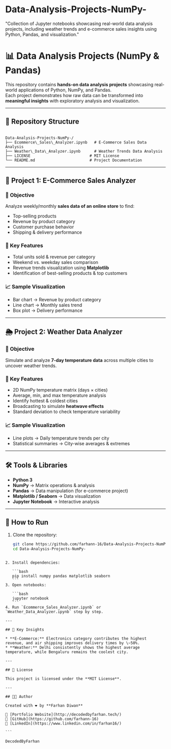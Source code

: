 # Data-Analysis-Projects-NumPy-
"Collection of Jupyter notebooks showcasing real-world data analysis projects, including weather trends and e-commerce sales insights using Python, Pandas, and visualization."

# 📊 Data Analysis Projects (NumPy & Pandas)

This repository contains **hands-on data analysis projects** showcasing real-world applications of Python, NumPy, and Pandas.  
Each project demonstrates how raw data can be transformed into **meaningful insights** with exploratory analysis and visualization.

---

## 📂 Repository Structure

```

Data-Analysis-Projects-NumPy-/
├── Ecommerce\_Sales\_Analyzer.ipynb   # E-Commerce Sales Data Analysis
├── Weather\_Data\_Analyzer.ipynb      # Weather Trends Data Analysis
├── LICENSE                          # MIT License
└── README.md                        # Project Documentation

````

---

## 🛒 Project 1: E-Commerce Sales Analyzer

### 🎯 Objective
Analyze weekly/monthly **sales data of an online store** to find:
- Top-selling products
- Revenue by product category
- Customer purchase behavior
- Shipping & delivery performance

### 🔑 Key Features
- Total units sold & revenue per category  
- Weekend vs. weekday sales comparison  
- Revenue trends visualization using **Matplotlib**  
- Identification of best-selling products & top customers  

### 📈 Sample Visualization
- Bar chart → Revenue by product category  
- Line chart → Monthly sales trend  
- Box plot → Delivery performance  

---

## 🌦 Project 2: Weather Data Analyzer

### 🎯 Objective
Simulate and analyze **7-day temperature data** across multiple cities to uncover weather trends.

### 🔑 Key Features
- 2D NumPy temperature matrix (days × cities)  
- Average, min, and max temperature analysis  
- Identify hottest & coldest cities  
- Broadcasting to simulate **heatwave effects**  
- Standard deviation to check temperature variability  

### 📈 Sample Visualization
- Line plots → Daily temperature trends per city  
- Statistical summaries → City-wise averages & extremes  

---

## 🛠️ Tools & Libraries
- **Python 3**  
- **NumPy** → Matrix operations & analysis  
- **Pandas** → Data manipulation (for e-commerce project)  
- **Matplotlib / Seaborn** → Data visualization  
- **Jupyter Notebook** → Interactive analysis  

---

## 🚀 How to Run
1. Clone the repository:
   ```bash
   git clone https://github.com/farhann-16/Data-Analysis-Projects-NumPy-.git
   cd Data-Analysis-Projects-NumPy-
````

2. Install dependencies:

   ```bash
   pip install numpy pandas matplotlib seaborn
   ```
3. Open notebooks:

   ```bash
   jupyter notebook
   ```
4. Run `Ecommerce_Sales_Analyzer.ipynb` or `Weather_Data_Analyzer.ipynb` step by step.

---

## 📌 Key Insights

* **E-Commerce:** Electronics category contributes the highest revenue, and air shipping improves delivery times by \~50%.
* **Weather:** Delhi consistently shows the highest average temperature, while Bengaluru remains the coolest city.

---

## 📜 License

This project is licensed under the **MIT License**.

---

## 👨‍💻 Author

Created with ❤️ by **Farhan Diwan**

🔗 [Portfolio Website](http://decodedbyfarhan.tech/)
🐙 [GitHub](https://github.com/farhann-16)
💼 [LinkedIn](https://www.linkedin.com/in/farhan16/)

```

DecodedByFarhan
